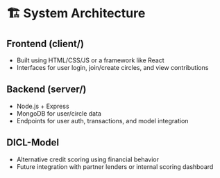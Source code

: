 # 🏗️ System Architecture

## Frontend (client/)
- Built using HTML/CSS/JS or a framework like React
- Interfaces for user login, join/create circles, and view contributions

## Backend (server/)
- Node.js + Express
- MongoDB for user/circle data
- Endpoints for user auth, transactions, and model integration

## DICL-Model
- Alternative credit scoring using financial behavior
- Future integration with partner lenders or internal scoring dashboard
